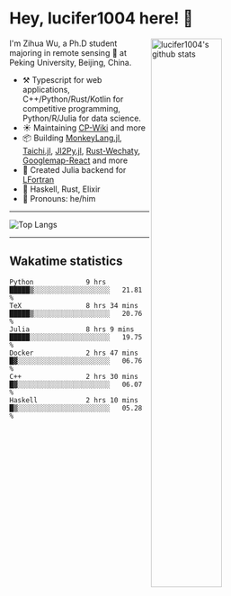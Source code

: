 # Hey, lucifer1004 here! :wave:

<img width="50%" align="right" alt="lucifer1004's github stats" src="https://github-readme-stats.vercel.app/api?username=lucifer1004&show_icons=true">

I'm Zihua Wu, a Ph.D student majoring in remote sensing :satellite: at Peking University, Beijing, China.

- :hammer_and_pick: Typescript for web applications, C++/Python/Rust/Kotlin for competitive programming, Python/R/Julia for data science.
- :sunny: Maintaining [CP-Wiki](https://cp-wiki.vercel.app) and more 
- :package: Building [MonkeyLang.jl](https://github.com/lucifer1004/MonkeyLang.jl), [Taichi.jl](https://github.com/lucifer1004/Taichi.jl), [Jl2Py.jl](https://github.com/lucifer1004/Jl2Py.jl), [Rust-Wechaty](https://github.com/wechaty/rust-wechaty), [Googlemap-React](https://github.com/googlemap-react/googlemap-react) and more
- :sparkler: Created Julia backend for [LFortran](https://github.com/lfortran/lfortran)
- :seedling: Haskell, Rust, Elixir
- :man: Pronouns: he/him

---

![Top Langs](https://github-readme-stats.vercel.app/api/top-langs/?username=lucifer1004&layout=compact)

---

## Wakatime statistics

<!--START_SECTION:waka-->

```text
Python             9 hrs           █████▒░░░░░░░░░░░░░░░░░░░   21.81 %
TeX                8 hrs 34 mins   █████▒░░░░░░░░░░░░░░░░░░░   20.76 %
Julia              8 hrs 9 mins    █████░░░░░░░░░░░░░░░░░░░░   19.75 %
Docker             2 hrs 47 mins   █▓░░░░░░░░░░░░░░░░░░░░░░░   06.76 %
C++                2 hrs 30 mins   █▓░░░░░░░░░░░░░░░░░░░░░░░   06.07 %
Haskell            2 hrs 10 mins   █▒░░░░░░░░░░░░░░░░░░░░░░░   05.28 %
```

<!--END_SECTION:waka-->
